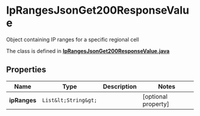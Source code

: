 

# IpRangesJsonGet200ResponseValue

Object containing IP ranges for a specific regional cell

The class is defined in **[IpRangesJsonGet200ResponseValue.java](../../src/main/java/org/openapitools/model/IpRangesJsonGet200ResponseValue.java)**

## Properties

Name | Type | Description | Notes
------------ | ------------- | ------------- | -------------
**ipRanges** | `List&lt;String&gt;` |  |  [optional property]



